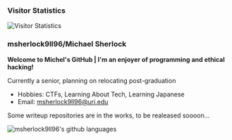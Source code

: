 ### Visitor Statistics

![Visitor Statistics](https://count.getloli.com/get/@msherlock9ll96 "Visitor Statistics")

### msherlock9ll96/Michael Sherlock

**Welcome to Michel's GitHub | I'm an enjoyer of programming and ethical hacking!**

Currently a senior, planning on relocating post-graduation

- Hobbies: CTFs, Learning About Tech, Learning Japanese 
- Email: msherlock9ll96@uri.edu

Some writeup repositories are in the works, to be realeased soooon...

![msherlock9ll96's github languages](https://github-readme-stats.vercel.app/api/top-langs/?username=msherlock9ll96&layout=compact)
